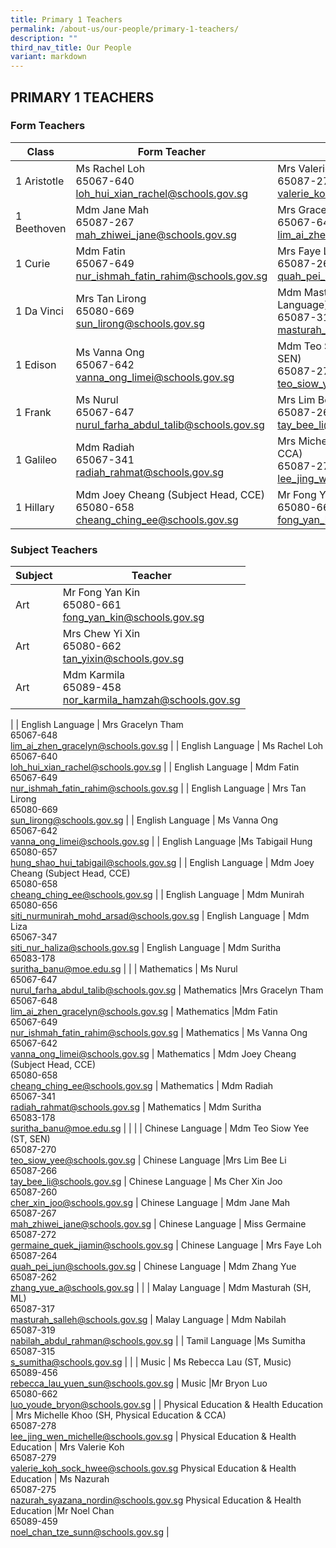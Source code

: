 ```yaml
---
title: Primary 1 Teachers
permalink: /about-us/our-people/primary-1-teachers/
description: ""
third_nav_title: Our People
variant: markdown
---
```

## PRIMARY 1 TEACHERS

### Form Teachers

| Class | Form Teacher | Form Teacher |
|---|---|---|
| 1 Aristotle | Ms Rachel Loh <br>65067-640<br>[loh\_hui\_xian\_rachel@schools.gov.sg](mailto:loh\_hui\_xian\_rachel@schools.gov.sg) | Mrs Valerie Koh<br>65087-279<br>[valerie\_koh\_sock\_hwee@schools.gov.sg](mailto:valerie\_koh\_sock\_hwee@schools.gov.sg) |
| 1 Beethoven | Mdm Jane Mah<br>65087-267<br>[mah\_zhiwei\_jane@schools.gov.sg](mailto:mah\_zhiwei\_jane@schools.gov.sg) | Mrs Gracelyn Tham<br>65067-648<br>[lim\_ai\_zhen\_gracelyn@schools.gov.sg](mailto:lim\_ai\_zhen\_gracelyn@schools.gov.sg) |
| 1 Curie | Mdm Fatin<br>65067-649<br>[nur\_ishmah\_fatin\_rahim@schools.gov.sg](mailto:nur\_ishmah\_fatin\_rahim@schools.gov.sg) | Mrs Faye Loh<br>65087-264<br>[quah\_pei\_jun@schools.gov.sg](mailto:quah\_pei\_jun@schools.gov.sg) |
| 1 Da Vinci | Mrs Tan Lirong<br>65080-669<br>[sun\_lirong@schools.gov.sg](mailto:sun\_lirong@schools.gov.sg) | Mdm Masturah  (Subject Head, Malay Language)<br>65087-317<br>[masturah\_salleh@schools.gov.sg](mailto:masturah\_salleh@schools.gov.sg) |
| 1 Edison | Ms Vanna Ong<br>65067-642<br>[vanna\_ong\_limei@schools.gov.sg](mailto:vanna\_ong\_limei@schools.gov.sg) | Mdm Teo Siow Yee  (Senior Teacher, SEN)<br>65087-270<br>[teo\_siow\_yee@schools.gov.sg](mailto:teo\_siow\_yee@schools.gov.sg) |
| 1 Frank | Ms Nurul<br>65067-647<br>[nurul\_farha\_abdul\_talib@schools.gov.sg](mailto:nurul\_farha\_abdul\_talib@schools.gov.sg) | Mrs Lim Bee Li<br>65087-266<br>[tay\_bee\_li@schools.gov.sg](mailto:tay\_bee\_li@schools.gov.sg) | 
| 1 Galileo | Mdm Radiah<br>65067-341<br>[radiah\_rahmat@schools.gov.sg](mailto:radiah\_rahmat@schools.gov.sg) | Mrs Michelle Khoo (Subject Head, PE &amp; CCA)<br>65087-278<br>[lee\_jing\_wen\_michelle@schools.gov.sg](mailto:lee\_jing\_wen\_michelle@schools.gov.sg) |
| 1 Hillary |Mdm Joey Cheang (Subject Head, CCE)<br>65080-658<br>[cheang\_ching\_ee@schools.gov.sg](mailto:cheang\_ching\_ee@schools.gov.sg) | Mr Fong Yan Kin<br>65080-661<br>[fong\_yan\_kin@schools.gov.sg](mailto:fong\_yan\_kin@schools.gov.sg) |


### Subject Teachers

| Subject | Teacher |
|---|---|
| Art | Mr Fong Yan Kin<br>65080-661<br>[fong_yan_kin@schools.gov.sg](mailto:fong_yan_kin@schools.gov.sg) |
| Art |Mrs Chew Yi Xin<br>65080-662<br>[tan\_yixin@schools.gov.sg](mailto:tan\_yixin@schools.gov.sg) |
| Art |Mdm Karmila<br>65089-458<br>[nor\_karmila\_hamzah@schools.gov.sg](mailto:nor\_karmila\_hamzah@schools.gov.sg) |
|
| English Language |  Mrs Gracelyn Tham <br>65067-648<br>[lim\_ai\_zhen\_gracelyn@schools.gov.sg](mailto:lim\_ai\_zhen\_gracelyn@schools.gov.sg) |
| English Language |  Ms Rachel Loh<br>65067-640<br>[loh\_hui\_xian\_rachel@schools.gov.sg](mailto:loh\_hui\_xian\_rachel@schools.gov.sg) |
| English Language | Mdm Fatin<br>65067-649<br>[nur\_ishmah\_fatin\_rahim@schools.gov.sg](mailto:nur\_ishmah\_fatin\_rahim@schools.gov.sg) |
| English Language | Mrs Tan Lirong<br>65080-669<br>[sun\_lirong@schools.gov.sg](mailto:sun\_lirong@schools.gov.sg) |
| English Language | Ms Vanna Ong<br>65067-642<br>[vanna\_ong\_limei@schools.gov.sg](mailto:vanna\_ong\_limei@schools.gov.sg) |
| English Language |Ms Tabigail Hung<br>65080-657<br>[hung\_shao\_hui\_tabigail@schools.gov.sg](mailto:hung\_shao\_hui\_tabigail@schools.gov.sg) |
| English Language | Mdm Joey Cheang (Subject Head, CCE)<br>65080-658<br>[cheang\_ching\_ee@schools.gov.sg](mailto:cheang\_ching\_ee@schools.gov.sg)  |
| English Language | Mdm Munirah<br>65080-656<br>[siti\_nurmunirah\_mohd\_arsad@schools.gov.sg](mailto:siti\_nurmunirah\_mohd\_arsad@schools.gov.sg)  |
 English Language | Mdm Liza<br>65067-347<br>[siti\_nur\_haliza@schools.gov.sg](mailto:siti\_nur\_haliza@schools.gov.sg)
| English Language | Mdm Suritha<br>65083-178<br>[suritha\_banu@moe.edu.sg](mailto:suritha\_banu@moe.edu.sg) |
| 
| Mathematics | Ms Nurul<br>65067-647<br>[nurul\_farha\_abdul\_talib@schools.gov.sg](mailto:nurul\_farha\_abdul\_talib@schools.gov.sg) |
Mathematics |Mrs Gracelyn Tham <br>65067-648<br>[lim\_ai\_zhen\_gracelyn@schools.gov.sg](mailto:lim\_ai\_zhen\_gracelyn@schools.gov.sg) |
Mathematics |Mdm Fatin<br>65067-649<br>[nur\_ishmah\_fatin\_rahim@schools.gov.sg](mailto:nur\_ishmah\_fatin\_rahim@schools.gov.sg) |
Mathematics | Ms Vanna Ong<br>65067-642<br>[vanna\_ong\_limei@schools.gov.sg](mailto:vanna\_ong\_limei@schools.gov.sg) |
Mathematics | Mdm Joey Cheang (Subject Head, CCE)<br>65080-658<br>[cheang\_ching\_ee@schools.gov.sg](mailto:cheang\_ching\_ee@schools.gov.sg) |
Mathematics | Mdm Radiah<br>65067-341<br>[radiah\_rahmat@schools.gov.sg](mailto:radiah\_rahmat@schools.gov.sg) |
Mathematics |  Mdm Suritha<br>65083-178<br>[suritha\_banu@moe.edu.sg](mailto:suritha\_banu@moe.edu.sg) | |
|
| Chinese Language  | Mdm Teo Siow Yee (ST, SEN)<br>65087-270<br>[teo\_siow\_yee@schools.gov.sg](mailto:teo\_siow\_yee@schools.gov.sg) |
Chinese Language  |Mrs Lim Bee Li<br>65087-266<br>[tay\_bee\_li@schools.gov.sg](mailto:tay\_bee\_li@schools.gov.sg) |
Chinese Language  | Ms Cher Xin Joo<br>65087-260<br>[cher\_xin\_joo@schools.gov.sg](mailto:cher\_xin\_joo@schools.gov.sg) |
Chinese Language  | Mdm Jane Mah<br>65087-267<br>[mah\_zhiwei\_jane@schools.gov.sg](mailto:mah\_zhiwei\_jane@schools.gov.sg)  |
Chinese Language  | Miss Germaine<br>65087-272<br>[germaine\_quek\_jiamin@schools.gov.sg](mailto:germaine\_quek\_jiamin@schools.gov.sg) |
Chinese Language  | Mrs Faye Loh<br>65087-264<br>[quah\_pei\_jun@schools.gov.sg](mailto:quah\_pei\_jun@schools.gov.sg) |
Chinese Language  | Mdm Zhang Yue<br>65087-262<br>[zhang\_yue\_a@schools.gov.sg](mailto:zhang\_yue\_a@schools.gov.sg) |
|
| Malay Language | Mdm Masturah  (SH, ML)<br>65087-317<br>[masturah\_salleh@schools.gov.sg](mailto:masturah\_salleh@schools.gov.sg) |
Malay Language | Mdm Nabilah<br>65087-319 <br>[nabilah\_abdul\_rahman@schools.gov.sg](mailto:nabilah\_abdul\_rahman@schools.gov.sg)
|
| Tamil Language |Ms Sumitha<br>65087-315<br>[s\_sumitha@schools.gov.sg](mailto:s\_sumitha@schools.gov.sg) |
|
| Music | Ms Rebecca Lau (ST, Music)<br>65089-456<br>[rebecca\_lau\_yuen\_sun@schools.gov.sg](mailto:rebecca\_lau\_yuen\_sun@schools.gov.sg) |
Music |Mr Bryon Luo<br>65080-662<br>[luo\_youde\_bryon@schools.gov.sg](mailto:luo\_youde\_bryon@schools.gov.sg) 
|
| Physical Education &amp; Health Education | Mrs Michelle Khoo (SH, Physical Education &amp; CCA)<br>65087-278<br>[lee\_jing\_wen\_michelle@schools.gov.sg](mailto:lee\_jing\_wen\_michelle@schools.gov.sg) |
Physical Education &amp; Health Education | Mrs Valerie Koh<br>65087-279<br>[valerie\_koh\_sock\_hwee@schools.gov.sg](mailto:valerie\_koh\_sock\_hwee@schools.gov.sg)
Physical Education &amp; Health Education | Ms Nazurah<br>65087-275<br>[nazurah\_syazana\_nordin@schools.gov.sg](mailto:nazurah\_syazana\_nordin@schools.gov.sg)
Physical Education &amp; Health Education |Mr Noel Chan<br>65089-459 <br>[noel\_chan\_tze\_sunn@schools.gov.sg](mailto:noel\_chan\_tze\_sunn@schools.gov.sg)
|